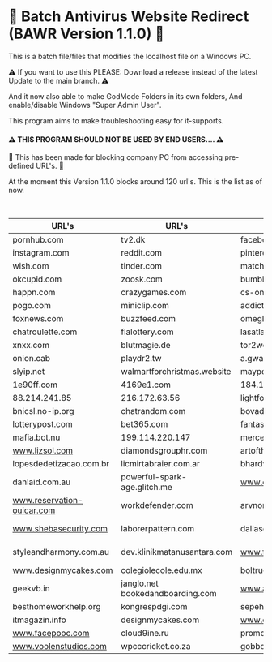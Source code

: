 # :ant: Batch Antivirus Website Redirect (BAWR Version 1.1.0) :ant:
This is a batch file/files that modifies the localhost file on a Windows PC.

:warning: If you want to use this PLEASE: Download a release instead of the latest Update to the main branch. :warning:

And it now also able to make GodMode Folders in its own folders, And enable/disable
Windows "Super Admin User".

This program aims to make troubleshooting easy for it-supports.

#### :warning: THIS PROGRAM SHOULD NOT BE USED BY END USERS.... :warning:

:link: This has been made for blocking company PC from accessing pre-defined URL's. :link:

At the moment this Version 1.1.0 blocks around 120 url's.
This is the list as of now.

<br />

URL's | URL's | URL's | URL's
------------ | ------------- | ------------ | -------------
pornhub.com | tv2.dk | facebook.com | twitter.com
instagram.com | reddit.com | pinterest.com | tiktok.com
wish.com | tinder.com | match.com | pof.com
okcupid.com | zoosk.com | bumble.com | seeking.com
happn.com | crazygames.com | cs-online.club | worldofsolitaire.com
pogo.com | miniclip.com | addictinggames.com | msn.com
foxnews.com | buzzfeed.com | omegle.com | tinychat.com
chatroulette.com | flalottery.com | lasatlantis.com | xvideos.com
xnxx.com | blutmagie.de | tor2web.fi | onion.gq
onion.cab | playdr2.tw | a.gwas.perl.sh | playdr2.tw
slyip.net | walmartforchristmas.website | maypole.co.kr | 211.255.23.149
1e90ff.com | 4169e1.com | 184.164.143.90 | expendablesearch.com
88.214.241.85 | 216.172.63.56 | lightforcefinder.com | et-phone.co.kr
bnicsl.no-ip.org | chatrandom.com | bovada.lv | betonline.ag
lotterypost.com | bet365.com | fantasy.legend.rocks | irc.byroe.net
mafia.bot.nu | 199.114.220.147 | mercetruck.com.br | ngipharmacy.com
www.lizsol.com | diamondsgrouphr.com | artoftheruse.com | bluecoatict.co.uk
lopesdedetizacao.com.br | licmirtabraier.com.ar | bhardwajcarriers.com | cartomantealex.com
danlaid.com.au | powerful-spark-age.glitch.me | www.online-et.com | mbaudiovisual.com.br
www.reservation-ouicar.com | workdefender.com | arvnorton.com | habuprocess.com
www.shebasecurity.com | laborerpattern.com | dallascarcrashlawyer.com | mail.reservation-ouicar.com
styleandharmony.com.au | dev.klinikmatanusantara.com | www.felippealfredo.com | elfin-adaptive-recorder.glitch.me
www.designmycakes.com | colegiolecole.edu.mx | boltrucks.us | centraslcourierllc.com
geekvb.in | janglo.net bookedandboarding.com | www.azhomes.com
besthomeworkhelp.org | kongrespdgi.com | sepehrparmis.com | kerfoo.com
itmagazin.info | designmycakes.com | www.designmycakes.com | petbijoux.com.br
www.facepooc.com | cloud9ine.ru | promcuscotravel.com | is.facviews.com
www.voolenstudios.com | wpcccricket.co.za | gobbojr.com.br | dejavumedspaaz.com
